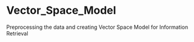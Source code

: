 # Vector_Space_Model
Preprocessing the data and creating Vector Space Model for Information Retrieval
